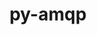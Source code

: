 ---
title: "py-amqp"
layout: cache
categories: [package, develop-2025-03-23]
meta: {"compilers": ["gcc@=7.5.0"], "num_specs": 1, "num_specs_by_stack": {"radiuss": 1, "root": 1}, "oss": ["ubuntu18.04"], "platforms": ["linux"], "stacks": ["radiuss", "root"], "targets": ["x86_64_v3"], "versions": ["5.1.1"]}
spec_details: [{"compiler": "gcc@=7.5.0", "hash": "unypsuqio27lkjh3wcwpyqlq6haeg2ha", "os": "ubuntu18.04", "platform": "linux", "size": "-", "stacks": ["radiuss", "root"], "target": "x86_64_v3", "variants": ["build_system=python_pip"], "versions": ["5.1.1"]}]
---
